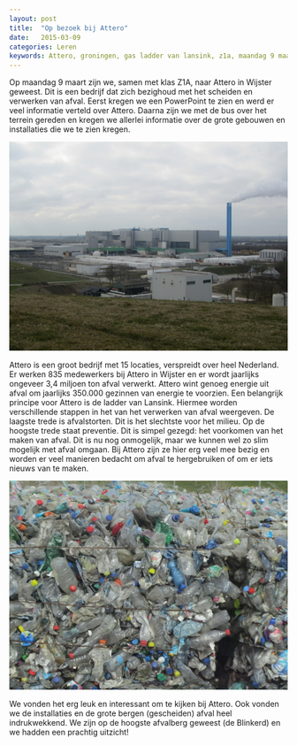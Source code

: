 ```yaml
---
layout: post
title:  "Op bezoek bij Attero"
date:   2015-03-09
categories: Leren
keywords: Attero, groningen, gas ladder van lansink, z1a, maandag 9 maart, Blinkerd, energie, duurzaam
---
```


Op maandag 9 maart zijn we, samen met klas Z1A, naar Attero in Wijster geweest. Dit is een bedrijf dat zich bezighoud met het scheiden en verwerken van afval. Eerst kregen we een PowerPoint te zien en werd er veel informatie verteld over Attero. Daarna zijn we met de bus over het terrein gereden en kregen we allerlei informatie over de grote gebouwen en installaties die we te zien kregen.

![](/img/attero.1.JPG)

Attero is een groot bedrijf met 15 locaties, verspreidt over heel Nederland.  Er werken 835 medewerkers bij Attero in Wijster en er wordt jaarlijks ongeveer 3,4 miljoen ton afval verwerkt. Attero wint genoeg energie uit afval om jaarlijks 350.000 gezinnen van energie te voorzien. 
Een belangrijk principe voor Attero is de ladder van Lansink.  Hiermee worden verschillende stappen in het van het verwerken van afval weergeven. De laagste trede is afvalstorten. Dit is het slechtste voor het milieu. Op de hoogste trede staat preventie. Dit is simpel gezegd: het voorkomen van het maken van afval. Dit is nu nog onmogelijk, maar we kunnen wel zo slim mogelijk met afval omgaan. Bij Attero zijn ze hier erg veel mee bezig en worden er veel manieren bedacht om afval te hergebruiken of om er iets nieuws van te maken.

![](/img/attero.JPG)

We vonden het erg leuk en interessant om te kijken bij Attero. Ook vonden we de installaties en de grote bergen (gescheiden) afval heel indrukwekkend. We zijn op de hoogste afvalberg geweest (de Blinkerd) en we hadden een prachtig uitzicht! 
